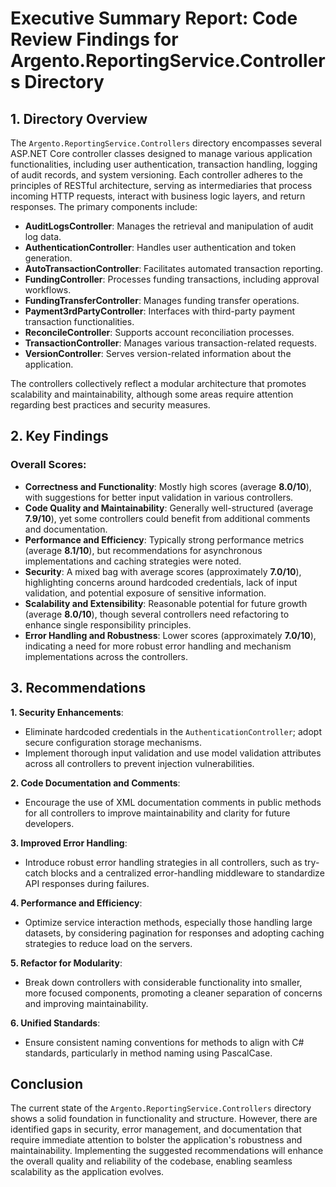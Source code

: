 # Executive Summary Report: Code Review Findings for Argento.ReportingService.Controllers Directory

## 1. Directory Overview
The `Argento.ReportingService.Controllers` directory encompasses several ASP.NET Core controller classes designed to manage various application functionalities, including user authentication, transaction handling, logging of audit records, and system versioning. Each controller adheres to the principles of RESTful architecture, serving as intermediaries that process incoming HTTP requests, interact with business logic layers, and return responses. The primary components include:

- **AuditLogsController**: Manages the retrieval and manipulation of audit log data.
- **AuthenticationController**: Handles user authentication and token generation.
- **AutoTransactionController**: Facilitates automated transaction reporting.
- **FundingController**: Processes funding transactions, including approval workflows.
- **FundingTransferController**: Manages funding transfer operations.
- **Payment3rdPartyController**: Interfaces with third-party payment transaction functionalities.
- **ReconcileController**: Supports account reconciliation processes.
- **TransactionController**: Manages various transaction-related requests.
- **VersionController**: Serves version-related information about the application.

The controllers collectively reflect a modular architecture that promotes scalability and maintainability, although some areas require attention regarding best practices and security measures.

## 2. Key Findings
### Overall Scores:
- **Correctness and Functionality**: Mostly high scores (average **8.0/10**), with suggestions for better input validation in various controllers.
- **Code Quality and Maintainability**: Generally well-structured (average **7.9/10**), yet some controllers could benefit from additional comments and documentation.
- **Performance and Efficiency**: Typically strong performance metrics (average **8.1/10**), but recommendations for asynchronous implementations and caching strategies were noted.
- **Security**: A mixed bag with average scores (approximately **7.0/10**), highlighting concerns around hardcoded credentials, lack of input validation, and potential exposure of sensitive information.
- **Scalability and Extensibility**: Reasonable potential for future growth (average **8.0/10**), though several controllers need refactoring to enhance single responsibility principles.
- **Error Handling and Robustness**: Lower scores (approximately **7.0/10**), indicating a need for more robust error handling and mechanism implementations across the controllers.

## 3. Recommendations
**1. Security Enhancements**:
   - Eliminate hardcoded credentials in the `AuthenticationController`; adopt secure configuration storage mechanisms.
   - Implement thorough input validation and use model validation attributes across all controllers to prevent injection vulnerabilities.

**2. Code Documentation and Comments**:
   - Encourage the use of XML documentation comments in public methods for all controllers to improve maintainability and clarity for future developers.

**3. Improved Error Handling**:
   - Introduce robust error handling strategies in all controllers, such as try-catch blocks and a centralized error-handling middleware to standardize API responses during failures.

**4. Performance and Efficiency**:
   - Optimize service interaction methods, especially those handling large datasets, by considering pagination for responses and adopting caching strategies to reduce load on the servers.

**5. Refactor for Modularity**:
   - Break down controllers with considerable functionality into smaller, more focused components, promoting a cleaner separation of concerns and improving maintainability.

**6. Unified Standards**:
   - Ensure consistent naming conventions for methods to align with C# standards, particularly in method naming using PascalCase.

## Conclusion
The current state of the `Argento.ReportingService.Controllers` directory shows a solid foundation in functionality and structure. However, there are identified gaps in security, error management, and documentation that require immediate attention to bolster the application's robustness and maintainability. Implementing the suggested recommendations will enhance the overall quality and reliability of the codebase, enabling seamless scalability as the application evolves.
